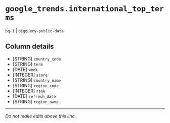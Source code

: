 # `google_trends.international_top_terms`
`bq-1` | `bigquery-public-data`

## Column details
* [STRING]    `country_code`
* [STRING]    `term`
* [DATE]      `week`
* [INTEGER]   `score`
* [STRING]    `country_name`
* [STRING]    `region_code`
* [INTEGER]   `rank`
* [DATE]      `refresh_date`
* [STRING]    `region_name`

-------------------------------------------------------------------------------
*Do not make edits above this line.*
